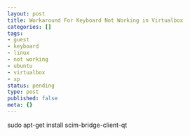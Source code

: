 ```yaml
---
layout: post
title: Workaround For Keyboard Not Working in Virtualbox
categories: []
tags:
- guest
- keyboard
- linux
- not working
- ubuntu
- virtualbox
- xp
status: pending
type: post
published: false
meta: {}
---
```

sudo apt-get install scim-bridge-client-qt

